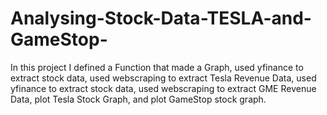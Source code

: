 # Analysing-Stock-Data-TESLA-and-GameStop-
In this project I defined a Function that made a Graph, used yfinance to extract stock data, used webscraping to extract Tesla Revenue Data,  used yfinance to extract stock data, used webscraping to extract GME Revenue Data, plot Tesla Stock Graph, and plot GameStop stock graph.
